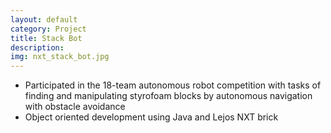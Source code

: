 ```yaml
---
layout: default
category: Project
title: Stack Bot
description:
img: nxt_stack_bot.jpg
---
```


* Participated in the 18-team autonomous robot competition with tasks of finding and manipulating styrofoam blocks by autonomous navigation with obstacle avoidance
* Object oriented development using Java and Lejos NXT brick